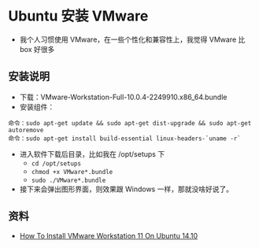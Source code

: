 # Ubuntu 安装 VMware

- 我个人习惯使用 VMware，在一些个性化和兼容性上，我觉得 VMware 比 box 好很多


## 安装说明

- 下载：VMware-Workstation-Full-10.0.4-2249910.x86_64.bundle
- 安装组件：
``` nginx
命令：sudo apt-get update && sudo apt-get dist-upgrade && sudo apt-get autoremove
命令：sudo apt-get install build-essential linux-headers-`uname -r`
```
- 进入软件下载后目录，比如我在 /opt/setups 下
	- `cd /opt/setups`
	- `chmod +x VMware*.bundle`
	- `sudo ./VMware*.bundle`
- 接下来会弹出图形界面，则效果跟 Windows 一样，那就没啥好说了。


## 资料

- [How To Install VMware Workstation 11 On Ubuntu 14.10](https://www.liberiangeek.net/2014/12/install-vmware-workstation-11-ubuntu-14-10/)

